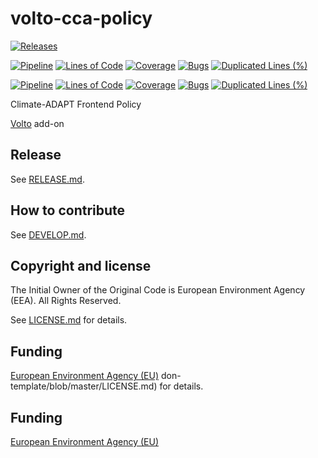 # volto-cca-policy

[![Releases](https://img.shields.io/github/v/release/eea/volto-cca-policy)](https://github.com/eea/volto-cca-policy/releases)

[![Pipeline](https://ci.eionet.europa.eu/buildStatus/icon?job=volto-addons%2Fvolto-cca-policy%2Fmaster&subject=master)](https://ci.eionet.europa.eu/view/Github/job/volto-addons/job/volto-cca-policy/job/master/display/redirect)
[![Lines of Code](https://sonarqube.eea.europa.eu/api/project_badges/measure?project=volto-cca-policy-master&metric=ncloc)](https://sonarqube.eea.europa.eu/dashboard?id=volto-cca-policy-master)
[![Coverage](https://sonarqube.eea.europa.eu/api/project_badges/measure?project=volto-cca-policy-master&metric=coverage)](https://sonarqube.eea.europa.eu/dashboard?id=volto-cca-policy-master)
[![Bugs](https://sonarqube.eea.europa.eu/api/project_badges/measure?project=volto-cca-policy-master&metric=bugs)](https://sonarqube.eea.europa.eu/dashboard?id=volto-cca-policy-master)
[![Duplicated Lines (%)](https://sonarqube.eea.europa.eu/api/project_badges/measure?project=volto-cca-policy-master&metric=duplicated_lines_density)](https://sonarqube.eea.europa.eu/dashboard?id=volto-cca-policy-master)

[![Pipeline](https://ci.eionet.europa.eu/buildStatus/icon?job=volto-addons%2Fvolto-cca-policy%2Fdevelop&subject=develop)](https://ci.eionet.europa.eu/view/Github/job/volto-addons/job/volto-cca-policy/job/develop/display/redirect)
[![Lines of Code](https://sonarqube.eea.europa.eu/api/project_badges/measure?project=volto-cca-policy-develop&metric=ncloc)](https://sonarqube.eea.europa.eu/dashboard?id=volto-cca-policy-develop)
[![Coverage](https://sonarqube.eea.europa.eu/api/project_badges/measure?project=volto-cca-policy-develop&metric=coverage)](https://sonarqube.eea.europa.eu/dashboard?id=volto-cca-policy-develop)
[![Bugs](https://sonarqube.eea.europa.eu/api/project_badges/measure?project=volto-cca-policy-develop&metric=bugs)](https://sonarqube.eea.europa.eu/dashboard?id=volto-cca-policy-develop)
[![Duplicated Lines (%)](https://sonarqube.eea.europa.eu/api/project_badges/measure?project=volto-cca-policy-develop&metric=duplicated_lines_density)](https://sonarqube.eea.europa.eu/dashboard?id=volto-cca-policy-develop)

Climate-ADAPT Frontend Policy 

[Volto](https://github.com/plone/volto) add-on

## Release

See [RELEASE.md](https://github.com/eea/volto-cca-policy/blob/master/RELEASE.md).

## How to contribute

See [DEVELOP.md](https://github.com/eea/volto-cca-policy/blob/master/DEVELOP.md).

## Copyright and license

The Initial Owner of the Original Code is European Environment Agency (EEA).
All Rights Reserved.

See [LICENSE.md](https://github.com/eea/volto-cca-policy/blob/master/LICENSE.md) for details.

## Funding

[European Environment Agency (EU)](http://eea.europa.eu)
don-template/blob/master/LICENSE.md) for details.

## Funding

[European Environment Agency (EU)](http://eea.europa.eu)
